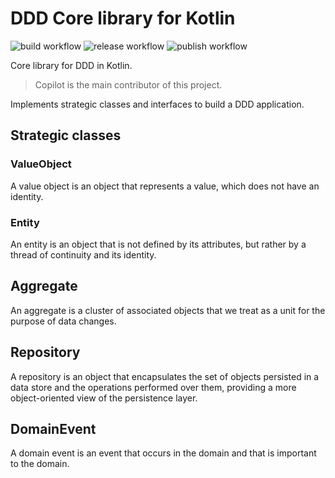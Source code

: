 # DDD Core library for Kotlin

![build workflow](https://github.com/ng-galien/ddd-kotlin/actions/workflows/build.yml/badge.svg?branch=main)
![release workflow](https://github.com/ng-galien/ddd-kotlin/actions/workflows/release-drafter.yml/badge.svg)
![publish workflow](https://github.com/ng-galien/ddd-kotlin/actions/workflows/publish.yml/badge.svg)

Core library for DDD in Kotlin.

> Copilot is the main contributor of this project.

Implements strategic classes and interfaces to build a DDD application.

## Strategic classes

### ValueObject

A value object is an object that represents a value, which does not have an identity.

### Entity

An entity is an object that is not defined by its attributes, but rather by a thread of continuity and its identity.

## Aggregate

An aggregate is a cluster of associated objects that we treat as a unit for the purpose of data changes.

## Repository

A repository is an object that encapsulates the set of objects persisted in a data store and the operations performed over them, providing a more object-oriented view of the persistence layer.

## DomainEvent

A domain event is an event that occurs in the domain and that is important to the domain.
